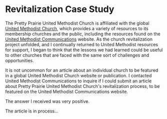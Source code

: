 # Revitalization Case Study

The Pretty Prairie United Methodist Church is affiliated with the global [United Methodist Church](http://www.umc.org), which provides a variety of resources to its membership churches and the public, including the resources found on the [United Methodist Communications](http://www.umcom.org) website. As the church revitalization project unfolded, and I continually returned to United Methodist resources for support, I began to think that the lessons we had learned could be useful to other churches that are faced with the same sort of challenges and opportunities. 

It is not uncommon for an article about an individual church to be featured in a global United Methodist Church website or publication. I contacted United Methodist Communications to inquire if I could submit an article about Pretty Prairie United Methodist Church's revitalization process, to be featured on the United Methodist Communications website. 

The answer I received was very positive. 

The article is in process...







